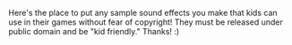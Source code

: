 Here's the place to put any sample sound effects you make that kids can use in their games without fear of copyright! They must be released under public domain and be
"kid friendly." Thanks! :)